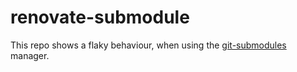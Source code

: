 # renovate-submodule

This repo shows a flaky behaviour, when using the  [git-submodules](https://docs.renovatebot.com/modules/manager/git-submodules/) manager.
